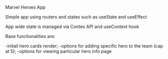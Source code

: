 Marvel Heroes App

Simple app using routers and states such as useState and useEffect

App wide state is managed via Contex API and useContext hook

Base functionalities are:

-initail hero cards render;
-options for adding specific hero to the team (cap at 5);
-options for viewing particular hero info page
